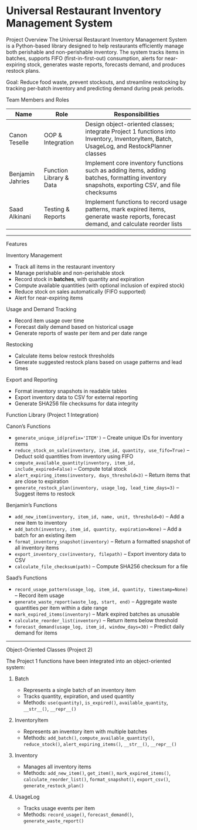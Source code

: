 
# Universal Restaurant Inventory Management System

Project Overview
The Universal Restaurant Inventory Management System  is a Python-based library designed to help restaurants efficiently manage both perishable and non-perishable inventory. The system tracks items in batches, supports FIFO (first-in-first-out) consumption, alerts for near-expiring stock, generates waste reports, forecasts demand, and produces restock plans.  

Goal: Reduce food waste, prevent stockouts, and streamline restocking by tracking per-batch inventory and predicting demand during peak periods.


Team Members and Roles

| Name           | Role                                    | Responsibilities |
|----------------|----------------------------------------|-----------------|
| Canon Teselle  | OOP & Integration                       | Design object-oriented classes; integrate Project 1 functions into Inventory, InventoryItem, Batch, UsageLog, and RestockPlanner classes |
| Benjamin Jahries | Function Library & Data                | Implement core inventory functions such as adding items, adding batches, formatting inventory snapshots, exporting CSV, and file checksums |
| Saad Alkinani  | Testing & Reports                       | Implement functions to record usage patterns, mark expired items, generate waste reports, forecast demand, and calculate reorder lists |

---

Features

Inventory Management
- Track all items in the restaurant inventory
- Manage perishable and non-perishable stock
- Record stock in **batches**, with quantity and expiration
- Compute available quantities (with optional inclusion of expired stock)
- Reduce stock on sales automatically (FIFO supported)
- Alert for near-expiring items

Usage and Demand Tracking
- Record item usage over time
- Forecast daily demand based on historical usage
- Generate reports of waste per item and per date range

Restocking
- Calculate items below restock thresholds
- Generate suggested restock plans based on usage patterns and lead times

Export and Reporting
- Format inventory snapshots in readable tables
- Export inventory data to CSV for external reporting
- Generate SHA256 file checksums for data integrity


Function Library (Project 1 Integration)

Canon’s Functions
- `generate_unique_id(prefix='ITEM')` – Create unique IDs for inventory items
- `reduce_stock_on_sale(inventory, item_id, quantity, use_fifo=True)` – Deduct sold quantities from inventory using FIFO
- `compute_available_quantity(inventory, item_id, include_expired=False)` – Compute total stock
- `alert_expiring_items(inventory, days_threshold=3)` – Return items that are close to expiration
- `generate_restock_plan(inventory, usage_log, lead_time_days=3)` – Suggest items to restock

Benjamin’s Functions
- `add_new_item(inventory, item_id, name, unit, threshold=0)` – Add a new item to inventory
- `add_batch(inventory, item_id, quantity, expiration=None)` – Add a batch for an existing item
- `format_inventory_snapshot(inventory)` – Return a formatted snapshot of all inventory items
- `export_inventory_csv(inventory, filepath)` – Export inventory data to CSV
- `calculate_file_checksum(path)` – Compute SHA256 checksum for a file

Saad’s Functions
- `record_usage_pattern(usage_log, item_id, quantity, timestamp=None)` – Record item usage
- `generate_waste_report(waste_log, start, end)` – Aggregate waste quantities per item within a date range
- `mark_expired_items(inventory)` – Mark expired batches as unusable
- `calculate_reorder_list(inventory)` – Return items below threshold
- `forecast_demand(usage_log, item_id, window_days=30)` – Predict daily demand for items

---

 Object-Oriented Classes (Project 2)

The Project 1 functions have been integrated into an object-oriented system:

1. Batch
   - Represents a single batch of an inventory item
   - Tracks quantity, expiration, and used quantity
   - Methods: `use(quantity)`, `is_expired()`, `available_quantity`, `__str__()`, `__repr__()`

2. InventoryItem
   - Represents an inventory item with multiple batches
   - Methods: `add_batch()`, `compute_available_quantity()`, `reduce_stock()`, `alert_expiring_items()`, `__str__()`, `__repr__()`

3. Inventory
   - Manages all inventory items
   - Methods: `add_new_item()`, `get_item()`, `mark_expired_items()`, `calculate_reorder_list()`, `format_snapshot()`, `export_csv()`, `generate_restock_plan()`

4. UsageLog
   - Tracks usage events per item
   - Methods: `record_usage()`, `forecast_demand()`, `generate_waste_report()`

